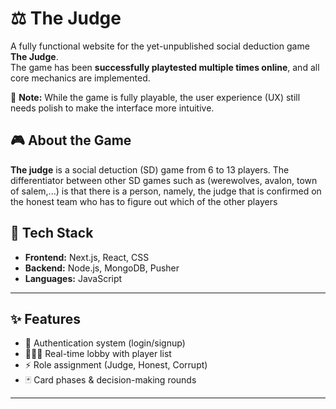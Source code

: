 # ⚖️ The Judge  

A fully functional website for the yet-unpublished social deduction game **The Judge**.  
The game has been **successfully playtested multiple times online**, and all core mechanics are implemented.  

🚧 **Note:** While the game is fully playable, the user experience (UX) still needs polish to make the interface more intuitive.  

## 🎮 About the Game  

**The judge**
is a social detuction (SD) game from 6 to 13 players. The differentiator between other SD games such as (werewolves, avalon, town of salem,...) is that there is a person, namely, the judge that is confirmed on the honest team who has to figure out which of the other players

## 🚀 Tech Stack  

- **Frontend:** Next.js, React, CSS 
- **Backend:** Node.js, MongoDB, Pusher  
- **Languages:** JavaScript

---

## ✨ Features  

- 🔑 Authentication system (login/signup)  
- 🧑‍🤝‍🧑 Real-time lobby with player list  
- ⚡ Role assignment (Judge, Honest, Corrupt)  
- 🃏 Card phases & decision-making rounds  

---


